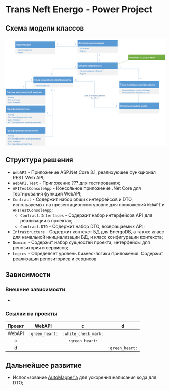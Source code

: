 Trans Neft Energo - Power Project
==============================

## Схема модели классов
![Схема модели](./assets/images/datascheme.png)

## Структура решения
+ `WebAPI` - Приложение ASP.Net Core 3.1, реализующее функционал REST Web API;
+ `WebAPI.Test` - Приложение ??? для тестирования;
+ `APITestConsoleApp` - Консольное приложение .Net Core для тестирования функций WebAPI;
+ `Contract` - Содержит набор общих интерфейсов и DTO, используемых на презентационном уровне для приложений `WebAPI` и `APITestConsoleApp`;
    + `Contract.Interfaces` - Содержит набор интерфейсов API для реализации в проектах;
    + `Contract.DTO` - Содержит набор DTO, возвращаемых API;
+ `Infrastructure` - Содержит контекст БД для EnergoDB, а также класс для начальной инициализации БД, и класс конфигурации контекста;
+ `Domain` - Содержит набор сущностей проекта, интерфейсы для репозитория и сервисов;
+ `Logics` - Определяет уровень бизнес-логики приложения. Содержит реализации репозиториев и сервисов.

## Зависимости

### Внешние зависимости

+ 

### Ссылки на проекты

| Проект | WebAPI | c    | d     |
| :------: | :-----: | :---: | :---: |
| WebAPI | `:green_heart:` | `:white_check_mark:` | |
| c | | `:green_heart:` | |
| d | | | `:green_heart:` |


## Дальнейшее развитие
+ Использование [AutoMapper'a](https://automapper.org/) для ускорения написания кода для DTO;